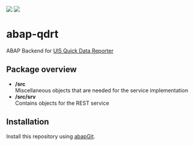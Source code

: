 ![](https://img.shields.io/badge/version-WIP-red)
![](https://img.shields.io/badge/ABAP-v7.50+-orange)
# abap-qdrt
ABAP Backend for [UI5 Quick Data Reporter](https://github.com/stockbal/quick-data-reporter)

## Package overview
- **/src**  
  Miscellaneous objects that are needed for the service implementation
- **/src/srv**  
  Contains objects for the REST service 

## Installation
Install this repository using [abapGit](https://github.com/larshp/abapGit#abapgit).
